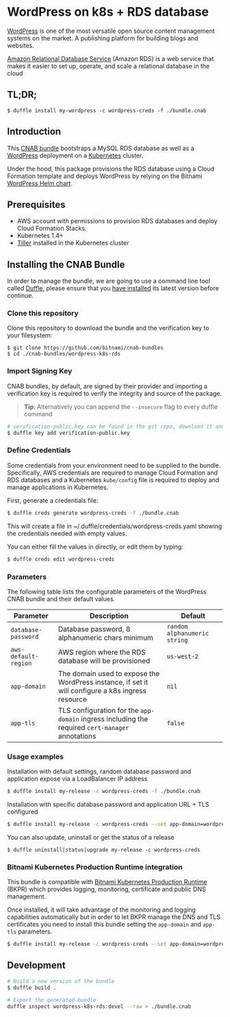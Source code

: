 # WordPress on k8s + RDS database

[WordPress](https://wordpress.org/) is one of the most versatile open source content management systems on the market. A publishing platform for building blogs and websites.

[Amazon Relational Database Service](https://aws.amazon.com/rds) (Amazon RDS) is a web service that makes it easier to set up, operate, and scale a relational database in the cloud

## TL;DR;

```console
$ duffle install my-wordpress -c wordpress-creds -f ./bundle.cnab
```

## Introduction

This [CNAB bundle](https://github.com/deislabs/cnab-spec) bootstraps a MySQL RDS database as well as a [WordPress](https://github.com/bitnami/bitnami-docker-wordpress) deployment on a [Kubernetes](http://kubernetes.io) cluster.

Under the hood, this package provisions the RDS database using a Cloud Formation template and deploys WordPress by relying on the Bitnami [WordPress Helm chart](https://github.com/helm/charts/tree/master/stable/wordpress).

## Prerequisites

* AWS account with permissions to provision RDS databases and deploy Cloud Formation Stacks.
* Kubernetes 1.4+
* [Tiller](https://docs.helm.sh/install/#installing-tiller) installed in the Kubernetes cluster


## Installing the CNAB Bundle

In order to manage the bundle, we are going to use a command line tool called [Duffle](https://github.com/deislabs/duffle), please ensure that you [have installed](https://github.com/deislabs/duffle/releases) its latest version before continue.

### Clone this repository

Clone this repository to download the bundle and the verification key to your filesystem:

```
$ git clone https://github.com/bitnami/cnab-bundles
$ cd ./cnab-bundles/wordpress-k8s-rds
```

### Import Signing Key

CNAB bundles, by default, are signed by their provider and importing a verification key is required to verify the integrity and source of the package.

> **Tip**: Alternatively you can append the `--insecure` flag to every duffle command


```bash
# verification-public.key can be found in the git repo, download it and then run:
$ duffle key add verification-public.key
```

### Define Credentials


Some credentials from your environment need to be supplied to the bundle. Specifically, AWS credentials are required to manage Cloud Formation and RDS databases and a Kubernetes `kube/config` file is required to deploy and manage applications in Kubernetes.  

First, generate a credentials file:


```bash
$ duffle creds generate wordpress-creds -f ./bundle.cnab
```

This will create a file in ~/.duffle/credentials/wordpress-creds.yaml showing the credentials needed with empty values.

You can either fill the values in directly, or edit them by typing:

```bash
$ duffle creds edit wordpress-creds
```

### Parameters

The following table lists the configurable parameters of the WordPress CNAB bundle and their default values.

|            Parameter             |                Description                 |                         Default                         |
|----------------------------------|--------------------------------------------|---------------------------------------------------------|
| `database-password`           | Database password, 8 alphanumeric chars minimum | `random alphanumeric string`|
| `aws-default-region`          | AWS region where the RDS database will be provisioned | `us-west-2` |
|`app-domain`|The domain used to expose the WordPress instance, if set it will configure a k8s ingress resource|`nil`|
|`app-tls`|TLS configuration for the `app-domain` ingress including the required `cert-manager` annotations|`false`|


### Usage examples

Installation with default settings, random database password and application expose via a LoadBalancer IP address

```bash
$ duffle install my-release -c wordpress-creds -f ./bundle.cnab
```

Installation with specific database password and application URL + TLS configured

```bash
$ duffle install my-release -c wordpress-creds --set app-domain=wordpress.mydomain.com --set app-tls=true -f ./bundle.cnab
```

You can also update, uninstall or get the status of a release

```
$ duffle uninstall|status|upgrade my-release -c wordpress-creds
```

### Bitnami Kubernetes Production Runtime integration

This bundle is compatible with [Bitnami Kubernetes Production Runtime](https://github.com/bitnami/kube-prod-runtime) (BKPR) which provides logging, monitoring, certificate and public DNS management.  

Once installed, it will take advantage of the monitoring and logging capabilities automatically but in order to let BKPR manage the DNS and TLS certificates you need to install this bundle setting the `app-domain` and `app-tls` parameters.

```bash
$ duffle install my-release -c wordpress-creds --set app-domain=wordpress.kubeprod-domain.com --set app-tls=true -f ./bundle.cnab
```

## Development


```bash
# Build a new version of the bundle
$ duffle build .
```


```bash
# Export the generated bundle
duffle inspect wordpress-k8s-rds:devel --raw > ./bundle.cnab
```
